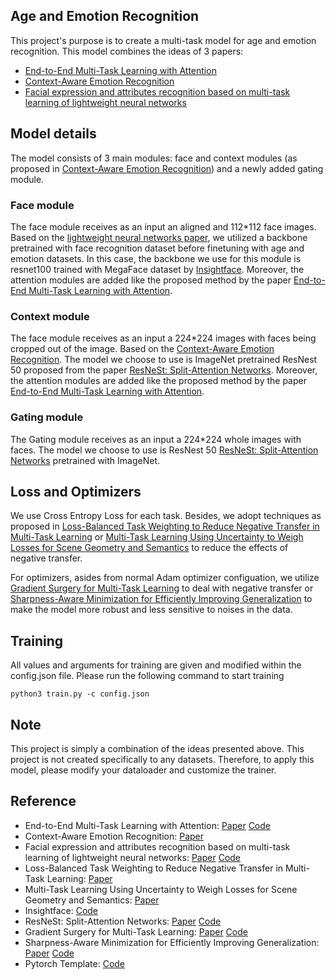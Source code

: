 <!-- ABOUT THE PROJECT -->
## Age and Emotion Recognition

This project's purpose is to create a multi-task model for age and emotion recognition. This model combines the ideas of 3 papers:
* [End-to-End Multi-Task Learning with Attention](https://arxiv.org/pdf/1803.10704.pdf)
* [Context-Aware Emotion Recognition](https://arxiv.org/pdf/1908.05913.pdf)
* [Facial expression and attributes recognition based on multi-task learning of lightweight neural networks](https://arxiv.org/pdf/2103.17107.pdf)


## Model details
The model consists of 3 main modules: face and context modules (as proposed in [Context-Aware Emotion Recognition](https://arxiv.org/pdf/1908.05913.pdf)) and a newly added gating module.

### Face module

The face module receives as an input an aligned and 112*112 face images. Based on the [lightweight neural networks paper](https://arxiv.org/pdf/2103.17107.pdf), we utilized a backbone pretrained with face recognition dataset before finetuning with age and emotion datasets. In this case, the backbone we use for this module is resnet100 trained with MegaFace dataset by [Insightface](https://github.com/deepinsight/insightface). Moreover, the attention modules are added like the proposed method by the paper [End-to-End Multi-Task Learning with Attention](https://github.com/lorenmt/mtan).

### Context module
The face module receives as an input a 224*224 images with faces being cropped out of the image. Based on the [Context-Aware Emotion Recognition](https://arxiv.org/pdf/1908.05913.pdf). The model we choose to use is ImageNet pretrained ResNest 50 proposed from the paper [ResNeSt: Split-Attention Networks](https://arxiv.org/pdf/2004.08955.pdf). Moreover, the attention modules are added like the proposed method by the paper [End-to-End Multi-Task Learning with Attention](https://github.com/lorenmt/mtan).

### Gating module
The Gating module receives as an input a 224*224 whole images with faces. The model we choose to use is ResNest 50 [ResNeSt: Split-Attention Networks](https://arxiv.org/pdf/2004.08955.pdf) pretrained with ImageNet.


## Loss and Optimizers
We use Cross Entropy Loss for each task. Besides, we adopt techniques as proposed in [Loss-Balanced Task Weighting to Reduce Negative Transfer in Multi-Task Learning](https://ojs.aaai.org//index.php/AAAI/article/view/5125) or [Multi-Task Learning Using Uncertainty to Weigh Losses for Scene Geometry and Semantics](https://arxiv.org/pdf/1705.07115.pdf) to reduce the effects of negative transfer.


For optimizers, asides from normal Adam optimizer configuation, we utilize [Gradient Surgery for Multi-Task Learning](https://arxiv.org/pdf/2001.06782.pdf) to deal with negative transfer or [Sharpness-Aware Minimization for Efficiently Improving Generalization](https://arxiv.org/pdf/2010.01412.pdf) to make the model more robust and less sensitive to noises in the data.

## Training
All values and arguments for training are given and modified within the config.json file. Please run the following command to start training

```
python3 train.py -c config.json
```

## Note
This project is simply a combination of the ideas presented above. This project is not created specifically to any datasets. Therefore, to apply this model, please modify your dataloader and customize the trainer.

## Reference
* End-to-End Multi-Task Learning with Attention: [Paper](https://arxiv.org/pdf/1803.10704.pdf) [Code](https://github.com/lorenmt/mtan)
* Context-Aware Emotion Recognition: [Paper](https://arxiv.org/pdf/1908.05913.pdf)
* Facial expression and attributes recognition based on multi-task learning of lightweight neural networks: [Paper](https://arxiv.org/pdf/2103.17107.pdf) [Code](https://github.com/HSE-asavchenko/face-emotion-recognition)
* Loss-Balanced Task Weighting to Reduce Negative Transfer in Multi-Task Learning: [Paper](https://ojs.aaai.org//index.php/AAAI/article/view/5125)
* Multi-Task Learning Using Uncertainty to Weigh Losses for Scene Geometry and Semantics: [Paper](https://arxiv.org/pdf/1705.07115.pdf)
* Insightface: [Code](https://github.com/deepinsight/insightface)
* ResNeSt: Split-Attention Networks: [Paper](https://arxiv.org/pdf/2004.08955.pdf) [Code](https://github.com/zhanghang1989/ResNeSt.git)
* Gradient Surgery for Multi-Task Learning: [Paper](https://arxiv.org/pdf/2001.06782.pdf) [Code](https://github.com/WeiChengTseng/Pytorch-PCGrad.git)
* Sharpness-Aware Minimization for Efficiently Improving Generalization: [Paper](https://arxiv.org/pdf/2010.01412.pdf) [Code](https://github.com/davda54/sam.git)
* Pytorch Template: [Code](https://github.com/victoresque/pytorch-template.git)


